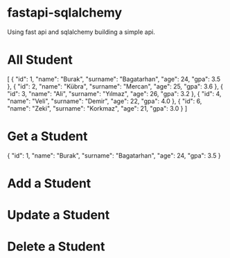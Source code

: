 # fastapi-sqlalchemy
Using fast api and sqlalchemy building a simple api.


 # All Student

[
    {
        "id": 1,
        "name": "Burak",
        "surname": "Bagatarhan",
        "age": 24,
        "gpa": 3.5
    },
    {
        "id": 2,
        "name": "Kübra",
        "surname": "Mercan",
        "age": 25,
        "gpa": 3.6
    },
    {
        "id": 3,
        "name": "Ali",
        "surname": "Yılmaz",
        "age": 26,
        "gpa": 3.2
    },
    {
        "id": 4,
        "name": "Veli",
        "surname": "Demir",
        "age": 22,
        "gpa": 4.0
    },
    {
        "id": 6,
        "name": "Zeki",
        "surname": "Korkmaz",
        "age": 21,
        "gpa": 3.0
    }
]

# Get a Student 

{
    "id": 1,
    "name": "Burak",
    "surname": "Bagatarhan",
    "age": 24,
    "gpa": 3.5
}

# Add a Student 

# Update a Student 

# Delete a Student
